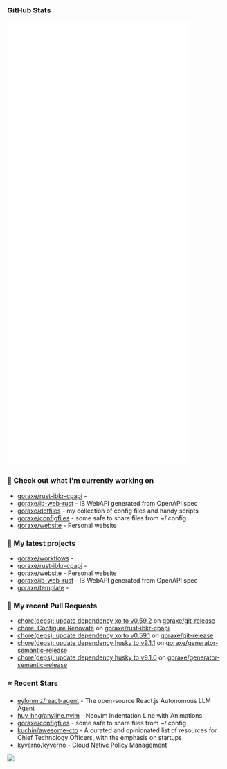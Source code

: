 
### GitHub Stats

<p align="left"><img src="https://raw.githubusercontent.com/goraxe/goraxe/main/github-metrics.svg" /></p>

### 👷 Check out what I'm currently working on

- [goraxe/rust-ibkr-cpapi](https://github.com/goraxe/rust-ibkr-cpapi) - 
- [goraxe/ib-web-rust](https://github.com/goraxe/ib-web-rust) - IB WebAPI generated from OpenAPI spec
- [goraxe/dotfiles](https://github.com/goraxe/dotfiles) - my collection of config files and handy scripts
- [goraxe/configfiles](https://github.com/goraxe/configfiles) - some safe to share files from ~/.config 
- [goraxe/website](https://github.com/goraxe/website) - Personal website
### 🌱 My latest projects

- [goraxe/workflows](https://github.com/goraxe/workflows) - 
- [goraxe/rust-ibkr-cpapi](https://github.com/goraxe/rust-ibkr-cpapi) - 
- [goraxe/website](https://github.com/goraxe/website) - Personal website
- [goraxe/ib-web-rust](https://github.com/goraxe/ib-web-rust) - IB WebAPI generated from OpenAPI spec
- [goraxe/template](https://github.com/goraxe/template) - 
### 🔨 My recent Pull Requests

- [chore(deps): update dependency xo to v0.59.2](https://github.com/goraxe/git-release/pull/95) on [goraxe/git-release](https://github.com/goraxe/git-release)
- [chore: Configure Renovate](https://github.com/goraxe/rust-ibkr-cpapi/pull/1) on [goraxe/rust-ibkr-cpapi](https://github.com/goraxe/rust-ibkr-cpapi)
- [chore(deps): update dependency xo to v0.59.1](https://github.com/goraxe/git-release/pull/94) on [goraxe/git-release](https://github.com/goraxe/git-release)
- [chore(deps): update dependency husky to v9.1.1](https://github.com/goraxe/generator-semantic-release/pull/138) on [goraxe/generator-semantic-release](https://github.com/goraxe/generator-semantic-release)
- [chore(deps): update dependency husky to v9.1.0](https://github.com/goraxe/generator-semantic-release/pull/137) on [goraxe/generator-semantic-release](https://github.com/goraxe/generator-semantic-release)
### ⭐ Recent Stars

- [eylonmiz/react-agent](https://github.com/eylonmiz/react-agent) - The open-source React.js Autonomous LLM Agent
- [huy-hng/anyline.nvim](https://github.com/huy-hng/anyline.nvim) - Neovim Indentation Line with Animations
- [goraxe/configfiles](https://github.com/goraxe/configfiles) - some safe to share files from ~/.config 
- [kuchin/awesome-cto](https://github.com/kuchin/awesome-cto) - A curated and opinionated list of resources for Chief Technology Officers, with the emphasis on startups
- [kyverno/kyverno](https://github.com/kyverno/kyverno) - Cloud Native Policy Management

![](https://komarev.com/ghpvc/?username=goraxe)
